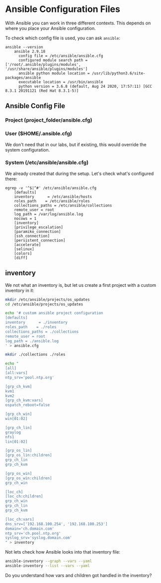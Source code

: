 
# Ansible Configuration Files
With Ansible you can work in three different contexts.
This depends on where you place your Ansible configuration.

To check which config file is used, you can ask `ansible`:
```
ansible --version
	ansible 2.9.18
	  config file = /etc/ansible/ansible.cfg
	  configured module search path = ['/root/.ansible/plugins/modules', '/usr/share/ansible/plugins/modules']
	  ansible python module location = /usr/lib/python3.6/site-packages/ansible
	  executable location = /usr/bin/ansible
	  python version = 3.6.8 (default, Aug 24 2020, 17:57:11) [GCC 8.3.1 20191121 (Red Hat 8.3.1-5)]
```
## Ansible Config File

### Project (project_folder/ansible.cfg)

### User ($HOME/.ansible.cfg)
We don't need that in our labs, but if existing, this would override the system configuration.

### System (/etc/ansible/ansible.cfg)
We already created that during the setup.
Let's check what's configured there:
```
egrep -v '^$|^#' /etc/ansible/ansible.cfg 
	[defaults]
	inventory      = /etc/ansible/hosts
	roles_path    = /etc/ansible/roles
	collections_paths = /etc/ansible/collections
	remote_user = root
	log_path = /var/log/ansible.log
	nocows = 1
	[inventory]
	[privilege_escalation]
	[paramiko_connection]
	[ssh_connection]
	[persistent_connection]
	[accelerate]
	[selinux]
	[colors]
	[diff]
```

## inventory
We not what an inventory is, but let us create a first project with a custom inventory in it:
```bash
mkdir /etc/ansible/projects/os_updates
cd /etc/ansible/projects/os_updates

echo '# custom ansible project configuration
[defaults]
inventory      = ./inventory
roles_path    = ./roles
collections_paths = ./collections
remote_user = root
log_path = ./ansible.log
' > ansible.cfg
```
```bash
mkdir ./collections ./roles
```
```bash
echo "
[all]
[all:vars]
ntp_srv='pool.ntp.org'

[grp_ch_kvm]
kvm1
kvm2 
[grp_ch_kvm:vars]
ospatch_reboot=false

[grp_ch_win]
win[01:02]

[grp_ch_lin]
graylog
nfs1
lin[01:02]

[grp_os_lin]
[grp_os_lin:children]
grp_ch_lin
grp_ch_kvm

[grp_os_win]
[grp_os_win:children]
grp_ch_win

[loc_ch]
[loc_ch:children]
grp_ch_win
grp_ch_lin
grp_ch_kvm

[loc_ch:vars]
dns_srv=['192.168.100.254', '192.168.100.253']
domain='ch.domain.com'
ntp_srv='ch.pool.ntp.org'
syslog_srv='syslog.domain.com'
" > inventory
```
Not lets check how Ansible looks into that inventory file:
```bash
ansible-inventory --graph --vars --yaml
ansible-inventory --list --vars --yaml

```

Do you understand how vars and children got handled in the inventory?
<!--stackedit_data:
eyJoaXN0b3J5IjpbLTg4Nzk5NDAyOCwtNjU5ODc0OTgyLDExNj
E2Njg5NjQsLTE2ODc2ODkxNzcsLTkxODM5MzYwOV19
-->